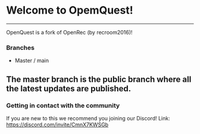 # Welcome to OpemQuest!
---
OpenQuest is a fork of OpenRec (by recroom2016)!

### Branches
 - Master / main

The master branch is the public branch where all the latest updates are published.
---

### Getting in contact with the community

If you are new to this we recommend you joining our Discord!
Link: https://discord.com/invite/CmnX7KWSGb
